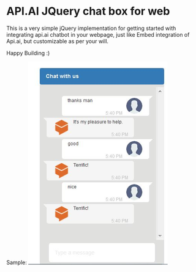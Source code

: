 # API.AI JQuery chat box for web
This is a very simple jQuery implementation for getting started with integrating api.ai chatbot in your webpage, just like Embed integration of Api.ai, but customizable as per your will. 

Happy Building :)

Sample:
![UI Sample](demo.jpg)
